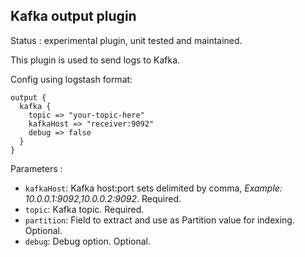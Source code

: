 Kafka output plugin
---

Status : experimental plugin, unit tested and maintained.

This plugin is used to send logs to Kafka.


Config using logstash format:
````
output {
  kafka {
    topic => "your-topic-here"
    kafkaHost => "receiver:9092"
    debug => false
  }
}
````

Parameters :
* ``kafkaHost``: Kafka host:port sets delimited by comma, _Example: 10.0.0.1:9092,10.0.0.2:9092_. Required. 
* ``topic``: Kafka topic. Required.
* ``partition``: Field to extract and use as Partition value for indexing. Optional.
* ``debug``: Debug option. Optional.
